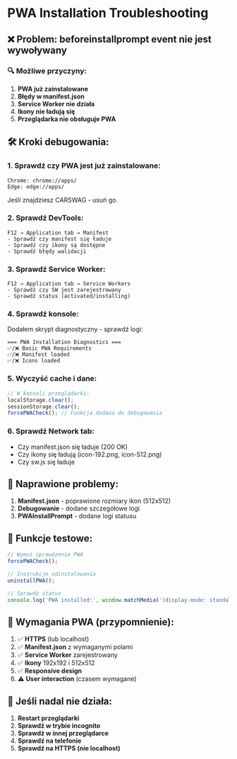 # PWA Installation Troubleshooting

## ❌ **Problem:** beforeinstallprompt event nie jest wywoływany

### 🔍 **Możliwe przyczyny:**

1. **PWA już zainstalowane**
2. **Błędy w manifest.json**
3. **Service Worker nie działa**
4. **Ikony nie ładują się**
5. **Przeglądarka nie obsługuje PWA**

## 🛠️ **Kroki debugowania:**

### 1. **Sprawdź czy PWA jest już zainstalowane:**
```
Chrome: chrome://apps/
Edge: edge://apps/
```
Jeśli znajdziesz CARSWAG - usuń go.

### 2. **Sprawdź DevTools:**
```
F12 → Application tab → Manifest
- Sprawdź czy manifest się ładuje
- Sprawdź czy ikony są dostępne
- Sprawdź błędy walidacji
```

### 3. **Sprawdź Service Worker:**
```
F12 → Application tab → Service Workers
- Sprawdź czy SW jest zarejestrowany
- Sprawdź status (activated/installing)
```

### 4. **Sprawdź konsole:**
Dodałem skrypt diagnostyczny - sprawdź logi:
```
=== PWA Installation Diagnostics ===
✅/❌ Basic PWA Requirements
✅/❌ Manifest loaded
✅/❌ Icons loaded
```

### 5. **Wyczyść cache i dane:**
```javascript
// W konsoli przeglądarki:
localStorage.clear();
sessionStorage.clear();
forcePWACheck(); // Funkcja dodana do debugowania
```

### 6. **Sprawdź Network tab:**
- Czy manifest.json się ładuje (200 OK)
- Czy ikony się ładują (icon-192.png, icon-512.png)
- Czy sw.js się ładuje

## 🔧 **Naprawione problemy:**

1. **Manifest.json** - poprawione rozmiary ikon (512x512)
2. **Debugowanie** - dodane szczegółowe logi
3. **PWAInstallPrompt** - dodane logi statusu

## 🧪 **Funkcje testowe:**

```javascript
// Wymuś sprawdzenie PWA
forcePWACheck();

// Instrukcje odinstalowania
uninstallPWA();

// Sprawdź status
console.log('PWA installed:', window.matchMedia('(display-mode: standalone)').matches);
```

## 📱 **Wymagania PWA (przypomnienie):**

1. ✅ **HTTPS** (lub localhost)
2. ✅ **Manifest.json** z wymaganymi polami
3. ✅ **Service Worker** zarejestrowany
4. ✅ **Ikony** 192x192 i 512x512
5. ✅ **Responsive design**
6. ⚠️ **User interaction** (czasem wymagane)

## 🔄 **Jeśli nadal nie działa:**

1. **Restart przeglądarki**
2. **Sprawdź w trybie incognito**
3. **Sprawdź w innej przeglądarce**
4. **Sprawdź na telefonie**
5. **Sprawdź na HTTPS (nie localhost)**